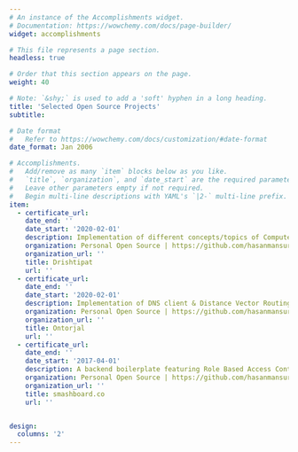 ```yaml
---
# An instance of the Accomplishments widget.
# Documentation: https://wowchemy.com/docs/page-builder/
widget: accomplishments

# This file represents a page section.
headless: true

# Order that this section appears on the page.
weight: 40

# Note: `&shy;` is used to add a 'soft' hyphen in a long heading.
title: 'Selected Open Source Projects'
subtitle:

# Date format
#   Refer to https://wowchemy.com/docs/customization/#date-format
date_format: Jan 2006

# Accomplishments.
#   Add/remove as many `item` blocks below as you like.
#   `title`, `organization`, and `date_start` are the required parameters.
#   Leave other parameters empty if not required.
#   Begin multi-line descriptions with YAML's `|2-` multi-line prefix.
item:
  - certificate_url:
    date_end: ''
    date_start: '2020-02-01'
    description: Implementation of different concepts/topics of Computer Vision.
    organization: Personal Open Source | https://github.com/hasanmansur/Drishtipat
    organization_url: ''
    title: Drishtipat
    url: ''
  - certificate_url:
    date_end: ''
    date_start: '2020-02-01'
    description: Implementation of DNS client & Distance Vector Routing protocol.
    organization: Personal Open Source | https://github.com/hasanmansur/Ontorjal
    organization_url: ''
    title: Ontorjal
    url: ''
  - certificate_url:
    date_end: ''
    date_start: '2017-04-01'
    description: A backend boilerplate featuring Role Based Access Control, Searching, Token Authentication, TDD.
    organization: Personal Open Source | https://github.com/hasanmansur/Ontorjal
    organization_url: ''
    title: smashboard.co
    url: ''


design:
  columns: '2'
---
```

